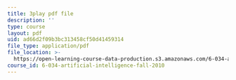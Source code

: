 ```yaml
---
title: 3play pdf file
description: ''
type: course
layout: pdf
uid: ad66d2f09b3bc313458cf50d41459314
file_type: application/pdf
file_location: >-
  https://open-learning-course-data-production.s3.amazonaws.com/6-034-artificial-intelligence-fall-2010/ad66d2f09b3bc313458cf50d41459314_PimSbFGrwXM.pdf
course_id: 6-034-artificial-intelligence-fall-2010
---
```

